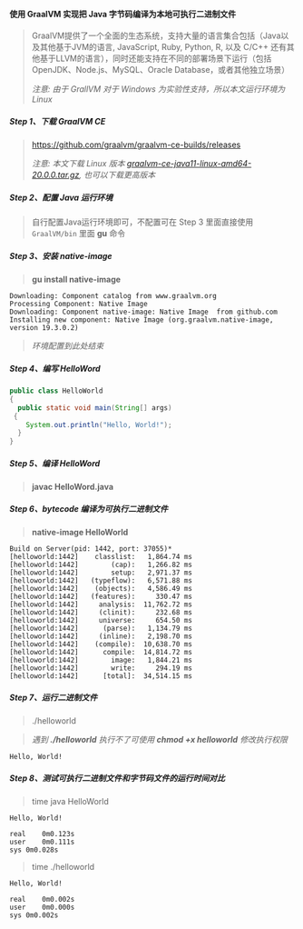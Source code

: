 #### **使用 GraalVM 实现把 Java 字节码编译为本地可执行二进制文件**

> GraalVM提供了一个全面的生态系统，支持大量的语言集合包括（Java以及其他基于JVM的语言, JavaScript, Ruby, Python, R, 以及 C/C++ 还有其他基于LLVM的语言），同时还能支持在不同的部署场景下运行（包括OpenJDK、Node.js、MySQL、Oracle Database，或者其他独立场景）
>
> _注意: 由于 GrallVM 对于 Windows 为实验性支持，所以本文运行环境为 Linux_

##### **Step 1、下载 GraalVM CE**

> https://github.com/graalvm/graalvm-ce-builds/releases
>
> _注意: 本文下载 Linux 版本 [graalvm-ce-java11-linux-amd64-20.0.0.tar.gz](graalvm-ce-java11-linux-amd64-20.0.0.tar.gz), 也可以下载更高版本_

##### **Step 2、配置 Java 运行环境**

> 自行配置Java运行环境即可，不配置可在 Step 3 里面直接使用 `GraalVM/bin` 里面 **gu** 命令

##### **Step 3、安装 native-image**

> **gu install native-image**

```
Downloading: Component catalog from www.graalvm.org
Processing Component: Native Image
Downloading: Component native-image: Native Image  from github.com
Installing new component: Native Image (org.graalvm.native-image, version 19.3.0.2)
```

> _环境配置到此处结束_

##### **Step 4、编写 HelloWord**

```java
public class HelloWorld
{
  public static void main(String[] args)
 {
    System.out.println("Hello, World!");
  }
}
```

##### **Step 5、编译 HelloWord**

> **javac HelloWord.java**

##### **Step 6、bytecode 编译为可执行二进制文件**

> **native-image HelloWorld**

```
Build on Server(pid: 1442, port: 37055)*
[helloworld:1442]    classlist:   1,864.74 ms
[helloworld:1442]        (cap):   1,266.82 ms
[helloworld:1442]        setup:   2,971.37 ms
[helloworld:1442]   (typeflow):   6,571.88 ms
[helloworld:1442]    (objects):   4,586.49 ms
[helloworld:1442]   (features):     330.47 ms
[helloworld:1442]     analysis:  11,762.72 ms
[helloworld:1442]     (clinit):     232.68 ms
[helloworld:1442]     universe:     654.50 ms
[helloworld:1442]      (parse):   1,134.79 ms
[helloworld:1442]     (inline):   2,198.70 ms
[helloworld:1442]    (compile):  10,638.70 ms
[helloworld:1442]      compile:  14,814.72 ms
[helloworld:1442]        image:   1,844.21 ms
[helloworld:1442]        write:     294.19 ms
[helloworld:1442]      [total]:  34,514.15 ms
```

##### **Step 7、运行二进制文件**

> ./helloworld

> _遇到 **./helloworld** 执行不了可使用 **chmod +x helloworld** 修改执行权限_

```
Hello, World!
```

##### **Step 8、测试可执行二进制文件和字节码文件的运行时间对比**

> time java HelloWorld

```
Hello, World!

real	0m0.123s
user	0m0.111s
sys	0m0.028s
```

> time ./helloworld

```
Hello, World!

real	0m0.002s
user	0m0.000s
sys	0m0.002s
```